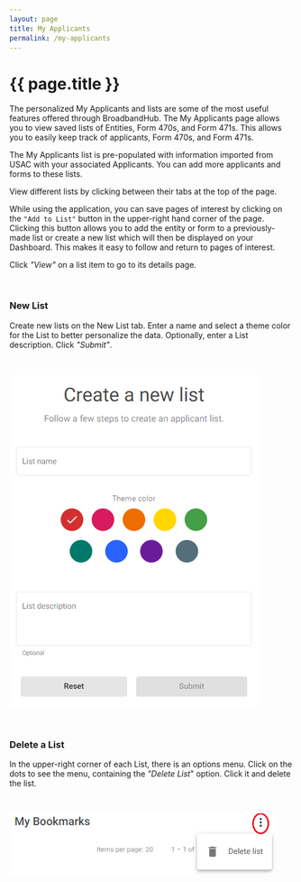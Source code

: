```yaml
---
layout: page
title: My Applicants
permalink: /my-applicants
---
```


# {{ page.title }}
The personalized My Applicants and lists are some of the most useful features offered through BroadbandHub. The My Applicants page allows you to view saved lists of Entities, Form 470s, and Form 471s. This allows you to easily keep track of applicants, Form 470s, and Form 471s.

The My Applicants list is pre-populated with information imported from USAC with your associated Applicants. You can add more applicants and forms to these lists.

View different lists by clicking between their tabs at the top of the page.

While using the application, you can save pages of interest by clicking on the `"Add to List"` button in the upper-right hand corner of the page. Clicking this button allows you to add the entity or form to a previously-made list or create a new list which will then be displayed on your Dashboard. This makes it easy to follow and return to pages of interest.

Click *"View"* on a list item to go to its details page.

<br>

### New List
Create new lists on the New List tab. Enter a name and select a theme color for the List to better personalize the data. Optionally, enter a List description. Click *"Submit"*.

<br>

![Create New List Example](./assets/images/CreateNewList.png)

<br>

### Delete a List
In the upper-right corner of each List, there is an options menu. Click on the dots to see the menu, containing the *"Delete List*" option. Click it and delete the list.

<br>

![Delete List Example](./assets/images/DeleteList.png)

